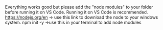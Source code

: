 Everything works good but please add the "node modules" to your folder before running it on VS Code.
Running it on VS Code is recommended.
https://nodejs.org/en   -> use this link to download the node to your windows system.
npm init -y    ->use this in your terminal to add node modules
